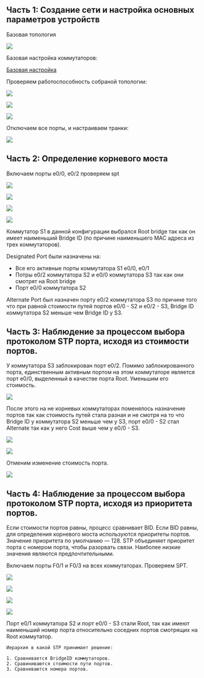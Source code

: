 
## Часть 1: Создание сети и настройка основных параметров устройств

Базовая топология

![](picture/topology.jpg)

Базовая настройка коммутаторов:

[Базовая настройка](conspect)

Проверяем работоспособность собраной топологии:


![](picture/ping-S1-S2.jpg)

![](picture/ping-S1-S3.jpg)

![](picture/ping-S2-S3.jpg)

Отключаем все порты, и настраиваем транки:

![](picture/switchport-trunk.jpg)

## Часть 2: Определение корневого моста

Включаем порты e0/0, e0/2 проверяем spt

![](picture/spt-e0_1-e0_3-shutdown.jpg)

![](picture/spt-S1.jpg)

![](picture/spt-S2.jpg)

![](picture/spt-S3.jpg)


Коммутатор S1 в данной конфигурации выбрался Root bridge так как он имеет наименьший Bridge ID (по причине наименьшего MAC адреса из трех коммутаторов).

Designated Port были назначены на:
* Все его активные порты коммутатора S1 e0/0, e0/1
* Потры e0/2 коммутатора S2 и e0/0 коммутатора S3 так как они смотрят на  Root bridge
* Порт e0/0 коммутатора S2 

Alternate Port был назначен порту e0/2 коммутатора S3 по причине того что при равной стоимости путей портов e0/0 - S2 и e0/2 - S3, Bridge ID коммутатора S2 меньше чем Bridge ID у S3.



## Часть 3: Наблюдение за процессом выбора протоколом STP порта, исходя из стоимости портов.


У коммутатора S3 заблокирован порт e0/2. Помимо заблокированного порта, единственным активным портом на этом коммутаторе является порт e0/0, выделенный в качестве порта Root. Уменьшим его стоимость.

![](picture/S3-cost-port-spt.jpg)

После этого на не корневых коммутаторах поменялось назначение портов так как стоимость путей стала разная и не смотря на то что Bridge ID у коммутатора S2 меньше чем у S3, порт e0/0 - S2 стал Alternate так как у него Cost выше чем у e0/0 - S3.


![](picture/spt-S2_2.jpg)

![](picture/spt-S3_2.jpg)

Отменим изменение стоимость порта.

![](picture/S3-no-cost-port-spt.jpg)


## Часть 4:	Наблюдение за процессом выбора протоколом STP порта, исходя из приоритета портов.

Если стоимости портов равны, процесс сравнивает BID. Если BID равны, для определения корневого моста используются приоритеты портов. Значение приоритета по умолчанию — 128. STP объединяет приоритет порта с номером порта, чтобы разорвать связи. Наиболее низкие значения являются предпочтительными.

Включаем порты F0/1 и F0/3 на всех коммутаторах. Проверяем SPT.

![](picture/spt-S1-all-ports.jpg)

![](picture/spt-S2-all-ports.jpg)

![](picture/spt-S3-all-ports.jpg)


![](picture/spt-all.jpg)

Порт e0/1 коммутатора S2 и порт e0/0 - S3 стали Root, так как имеют наименьший номер порта относительно соседних портов смотрящих на Root коммутатор.

	Иерархия в какой STP принимает решение:

    1. Сравнивается BridgeID коммутаторов.
    2. Сравиниваются стоимости пути портов.
    3. Сравниваются номера портов.














































